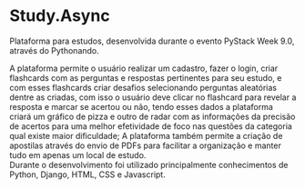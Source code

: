 # Study.Async
Plataforma para estudos, desenvolvida durante o evento PyStack Week 9.0, através do Pythonando.

  A plataforma permite o usuário realizar um cadastro, fazer o login, criar flashcards com as perguntas e respostas pertinentes para seu estudo, e com esses flashcards criar desafios selecionando perguntas aleatórias dentre as criadas, com isso o usuário deve clicar no flashcard para revelar a resposta e marcar se acertou ou não, tendo esses dados a plataforma criará um gráfico de pizza e outro de radar com as informações da precisão de acertos para uma melhor efetividade de foco nas questões da categoria qual existe maior dificuldade; A plataforma também permite a criação de apostilas através do envio de PDFs para facilitar a organização e manter tudo em apenas um local de estudo.
  <br />  Durante o desenvolvimento foi utilizado principalmente conhecimentos de Python, Django, HTML, CSS e Javascript.
